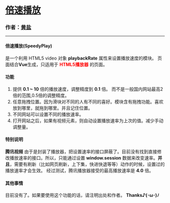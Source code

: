 # [倍速播放][2]
### 作者：[黄盐][1]
------

#### **倍速播放(SpeedyPlay)** 
是一个利用 HTML5 video 对象 **playbackRate** 属性来设置播放速度的模块。
页面结合**Vue**生成，只适用于 <b style="color:red">HTML5播放器</b> 的页面。

#### **功能**
 1. 提供 **0.1 ~ 10** 倍的播放速度，调整精度到 **0.1** 倍。  而不是一般国内网站最高2倍的范围,0.5倍的调整精度。
 2. 任意拖拽位置。因为滑块对不同的人有不同的喜好。模块含有拖拽功能。喜欢放到哪里，就拖到哪里。并且记住位置。
 4. 不同网站可以设置不同的播放速率。
 3. 打开网站之后，如果有视频元素，则自动设置播放速率为上次的值。减少手动调整量。

#### **特别说明**
**腾讯视频** 由于是封装了播放器，把设置速率的接口屏蔽了。目前没有找到直接修改播放速率的接口。所以，只能通过设置 **window.session** 数据来改变速率。**并且**，需要有刷新（比如网页刷新，上下集，快进快退等等）动作的时候，设置过的播放速率才会生效。
经过测试，腾讯播放器接受的最高播放速率是 **4.0** 倍。
#### **其他事情**
目前没有了。如果要使用这个功能的话，请注明出处和作者。
**Thanks♪(･ω･)ﾉ**
 
  [1]: https://greasyfork.org/zh-CN/users/104201-%E9%BB%84%E7%9B%90
  [2]: https://greasyfork.org/zh-CN/scripts/383265
